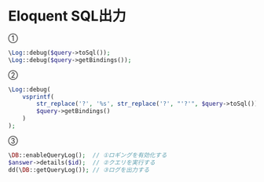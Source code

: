 # Eloquent SQL出力

①

```PHP
\Log::debug($query->toSql());
\Log::debug($query->getBindings());
```

②

```PHP
\Log::debug(
    vsprintf(
        str_replace('?', '%s', str_replace('?', "'?'", $query->toSql())),
        $query->getBindings()
    )
);
```

③

```PHP
\DB::enableQueryLog();  // ①ロギングを有効化する
$answer->details($id);  // ②クエリを実行する
dd(\DB::getQueryLog()); // ③ログを出力する
```
